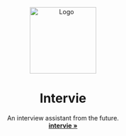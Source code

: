 <p align="center">
  <a href="#"></a>
  <p align="center">
   <img width="150" height="150" src="https://raw.githubusercontent.com/intervieapp/.github/main/profile/intervie_icon_white_512x512.png?token=GHSAT0AAAAAABP5L76AIWEYRYTKEPUC7KTYYZAXFAA" alt="Logo">
  </p>
  <h1 align="center"><b>Intervie</b></h1>
  <p align="center">
    An interview assistant from the future.<br />
    <a href="https://github.com/intervieapp"><strong>intervie »</strong></a>
  </p>
</p>
